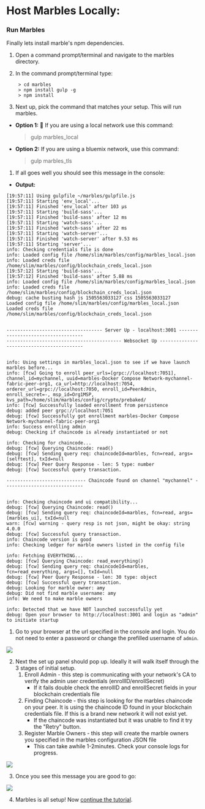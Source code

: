 # Host Marbles Locally:

### <a name="runlocal"></a>Run Marbles
 Finally lets install marble's npm dependencies.

1. Open a command prompt/terminal and navigate to the marbles directory.
1. In the command prompt/terminal type:
	
		> cd marbles
		> npm install gulp -g
		> npm install

1. Next up, pick the command that matches your setup. This will run marbles.

- **Option 1:** :lollipop: If you are using a local network use this command:
	> gulp marbles_local


- **Option 2:** If you are using a bluemix network, use this command:
	> gulp marbles_tls

1. If all goes well you should see this message in the console:

- **Output:**
```
[19:57:11] Using gulpfile ~/marbles/gulpfile.js
[19:57:11] Starting 'env_local'...
[19:57:11] Finished 'env_local' after 103 μs
[19:57:11] Starting 'build-sass'...
[19:57:11] Finished 'build-sass' after 12 ms
[19:57:11] Starting 'watch-sass'...
[19:57:11] Finished 'watch-sass' after 22 ms
[19:57:11] Starting 'watch-server'...
[19:57:11] Finished 'watch-server' after 9.53 ms
[19:57:11] Starting 'server'...
info: Checking credentials file is done
info: Loaded config file /home/slim/marbles/config/marbles_local.json
info: Loaded creds file /home/slim/marbles/config/blockchain_creds_local.json
[19:57:12] Starting 'build-sass'...
[19:57:12] Finished 'build-sass' after 5.88 ms
info: Loaded config file /home/slim/marbles/config/marbles_local.json
info: Loaded creds file /home/slim/marbles/config/blockchain_creds_local.json
debug: cache busting hash js 1505563033127 css 1505563033127
Loaded config file /home/slim/marbles/config/marbles_local.json
Loaded creds file /home/slim/marbles/config/blockchain_creds_local.json


----------------------------------- Server Up - localhost:3001 -----------------------------------
------------------------------------------ Websocket Up ------------------------------------------


info: Using settings in marbles_local.json to see if we have launch marbles before...
info: [fcw] Going to enroll peer_urls=[grpc://localhost:7051], channel_id=mychannel, uuid=marbles-Docker Compose Network-mychannel-fabric-peer-org1, ca_url=http://localhost:7054, orderer_url=grpc://localhost:7050, enroll_id=PeerAdmin, enroll_secret=-, msp_id=Org1MSP, kvs_path=/home/slim/marbles/config/crypto/prebaked/
info: [fcw] Successfully loaded enrollment from persistence
debug: added peer grpc://localhost:7051
debug: [fcw] Successfully got enrollment marbles-Docker Compose Network-mychannel-fabric-peer-org1
info: Success enrolling admin
debug: Checking if chaincode is already instantiated or not

info: Checking for chaincode...
debug: [fcw] Querying Chaincode: read()
debug: [fcw] Sending query req: chaincodeId=marbles, fcn=read, args=[selftest], txId=null
debug: [fcw] Peer Query Response - len: 5 type: number
debug: [fcw] Successful query transaction.

----------------------------- Chaincode found on channel "mychannel" -----------------------------


info: Checking chaincode and ui compatibility...
debug: [fcw] Querying Chaincode: read()
debug: [fcw] Sending query req: chaincodeId=marbles, fcn=read, args=[marbles_ui], txId=null
warn: [fcw] warning - query resp is not json, might be okay: string 4.0.0
debug: [fcw] Successful query transaction.
info: Chaincode version is good
info: Checking ledger for marble owners listed in the config file

info: Fetching EVERYTHING...
debug: [fcw] Querying Chaincode: read_everything()
debug: [fcw] Sending query req: chaincodeId=marbles, fcn=read_everything, args=[], txId=null
debug: [fcw] Peer Query Response - len: 30 type: object
debug: [fcw] Successful query transaction.
debug: Looking for marble owner: amy
debug: Did not find marble username: amy
info: We need to make marble owners

info: Detected that we have NOT launched successfully yet
debug: Open your browser to http://localhost:3001 and login as "admin" to initiate startup
```

1. Go to your browser at the url specified in the console and login. You do not need to enter a password or change the prefilled username of `admin`.

![](/doc_images/localhost2.png)
	

2. Next the set up panel should pop up. Ideally it will walk itself through the 3 stages of initial setup.
	1. Enroll Admin - this step is communicating with your network's CA to verify the admin user credentials (enrollID/enrollSecret)
		- If it fails double check the enrollID and enrollSecret fields in your blockchain credentials file
	2. Finding Chaincode - this step is looking for the marbles chaincode on your peer. It is using the chaincode ID found in your blockchain credentials file. If this is a brand new network it will not exist yet. 
		- If the chaincode was instantiated but it was unable to find it try the "Retry" button.
	3. Register Marble Owners - this step will create the marble owners you specified in the marbles configuration JSON file
		- This can take awhile 1-2minutes. Check your console logs for progress.
 
![](/doc_images/localhost3.png)

3. Once you see this message you are good to go: 

![](/doc_images/localhost4.png)
		
4. Marbles is all setup! Now [continue the tutorial](../README.md#use).
